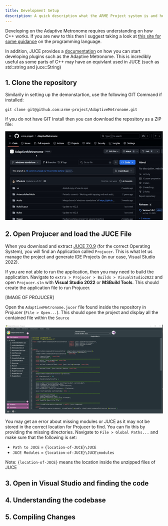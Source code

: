 ```yaml
---
title: Development Setup
description: A quick description what the ARME Project system is and how it is used.
---
```


Developing on the Adaptive Metronome requires understanding on how C++ works. If you are new to this then I suggest taking a look at [this site for some guidance](https://www.w3schools.com/cpp/) on the programming language. 

In addition, JUCE provides a [documentation](https://docs.juce.com/master/index.html) on how you can start developing plugins such as the Adaptive Metronome. This is incredibly useful as some parts of C++ may have an equivlant used in JUCE (such as std::string and juce::String)

## 1. Clone the repository
Similarily in setting up the demonstartion, use the following GIT Command if installed:

```
git clone git@github.com:arme-project/AdaptiveMetronome.git
```

If you do not have GIT Install then you can download the repository as a ZIP file:

![Downloading the Metronome](../../../assets/juce-plugin/downloading-metronome.gif)

## 2. Open Projucer and load the JUCE File
When you download and extract [JUCE 7.0.9](https://github.com/juce-framework/JUCE/releases/tag/7.0.9) (for the correct Operating System), you will find an Application called `Projucer`. This is what let us manage the project and generate IDE Projects (in our case, Visual Studio 2022).

If you are not able to run the application, then you may need to build the application. Navigate to `extra > Projucer > Builds > VisualStudio2022` and open `Projucer.sln` with **Visual Studio 2022** or **MSBuild Tools**. This should create the application file to run Projucer.

[IMAGE OF PROJUCER]

Open the `AdaptiveMetronome.jucer` file found inside the repository in Projucer (`File > Open...`). This should open the project and display all the contained file within the `Source`

![Projucer with loaded project](../../../assets/juce-plugin/projucer-loaded.png)

You may get an error about missing modules or JUCE as it may not be stored in the correct location for Projucer to find. You can fix this by providing the missing directories. Navigate to `File > Global Paths...` and make sure that the following is set:
- `Path to JUCE` = `{location-of-JUCE}\JUCE`
- `JUCE Modules` = `{location-of-JUCE}\JUCE\modules`

Note: `{location-of-JUCE}` means the location inside the unzipped files of JUCE

## 3. Open in Visual Studio and finding the code

## 4. Understanding the codebase

## 5. Compiling Changes



